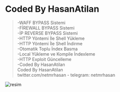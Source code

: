 # Coded By HasanAtilan

> -WAFF BYPASS Sistemi <br/>
> -FİREWALL BYPASS Sistemi <br/>
> -İP REVERSE BYPASS Sistemi <br/> 
> -HTTP Yöntemi İle Shell Yükleme <br/> 
> -HTTP Yöntemi İle Shell İndirme <br/>
> -Otomatik Toplu İndex Basma <br/>
> -Local Yükleme ve Kompile İndexleme <br/>
> -HTTP Exploit Güncelleme <br/>
> -Coded By HasanAtilan <br/>
> Coded By HasanAtilan <br/>
> twitter.com/netmrhasan - telegram: netmrhasan <br/>

![resim](https://i.hizliresim.com/AD0Bvz.png)
